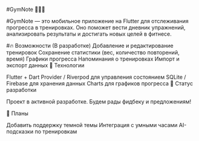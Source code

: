 #GymNote 🏋️‍♂️📓

#GymNote — это мобильное приложение на Flutter для отслеживания прогресса в тренировках. Оно поможет вести дневник упражнений, анализировать результаты и достигать новых целей в фитнесе.

#🔥 Возможности
(В разработке)
Добавление и редактирование тренировок
Сохранение статистики (вес, количество повторений, время)
Графики прогресса
Напоминания о тренировках
Импорт и экспорт данных
📱 Технологии

Flutter + Dart
Provider / Riverpod для управления состоянием
SQLite / Firebase для хранения данных
Charts для графиков прогресса
🚀 Статус разработки

Проект в активной разработке. Будем рады фидбеку и предложениям!

📌 Планы

Добавить поддержку темной темы
Интеграция с умными часами
AI-подсказки по тренировкам

